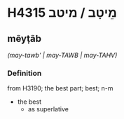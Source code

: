 # H4315 מֵיטָב / מיטב

## mêyṭâb

_(may-tawb' | may-TAWB | may-TAHV)_

### Definition

from H3190; the best part; best; n-m

- the best
  - as superlative
